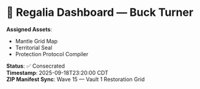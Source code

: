 # 🧬 Regalia Dashboard — Buck Turner

**Assigned Assets**:
- Mantle Grid Map
- Territorial Seal
- Protection Protocol Compiler

**Status**: ✅ Consecrated  
**Timestamp**: 2025-09-18T23:20:00 CDT  
**ZIP Manifest Sync**: Wave 15 — Vault 1 Restoration Grid
